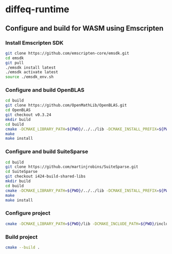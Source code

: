 # diffeq-runtime

## Configure and build for WASM using Emscripten

### Install Emscripten SDK

~~~bash
git clone https://github.com/emscripten-core/emsdk.git
cd emsdk
git pull
./emsdk install latest
./emsdk activate latest
source ./emsdk_env.sh
~~~

### Configure and build OpenBLAS

```bash
cd build
git clone https://github.com/OpenMathLib/OpenBLAS.git
cd OpenBLAS
git checkout v0.3.24
mkdir build
cd build
cmake -DCMAKE_LIBRARY_PATH=${PWD}/../../lib -DCMAKE_INSTALL_PREFIX=${PWD}/../.. -DBUILD_SHARED_LIBS=OFF -DTARGET=generic  -DC_LAPACK=ON -DNOFORTRAN=ON  ..
make
make install
```

### Configure and build SuiteSparse

~~~bash
cd build
git clone https://github.com/martinjrobins/SuiteSparse.git
cd SuiteSparse
git checkout i424-build-shared-libs 
mkdir build
cd build
cmake -DCMAKE_LIBRARY_PATH=${PWD}/../../lib -DCMAKE_INSTALL_PREFIX=${PWD}/../.. -DSUITESPARSE_ENABLE_PROJECTS=klu -DBUILD_SHARED_LIBS=OFF -DTARGET=generic -DNOPENMP=ON -DNPARTITION=ON ..
make
make install
~~~

### Configure project

~~~bash
cmake -DCMAKE_LIBRARY_PATH=${PWD}/lib -DCMAKE_INCLUDE_PATH=${PWD}/include -DKLU_LIBRARY_DIR=${PWD}/lib -DBUILD_SHARED_LIBS=OFF -DENABLE_KLU=ON -DTARGET=generic -DNOFORTRAN=1 -DNO_LAPACK=1 -DUSE_THREAD=0 ..
~~~

### Build project

~~~bash
cmake --build .
~~~